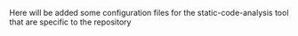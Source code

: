 Here will be added some configuration files for the static-code-analysis tool that are specific to the repository